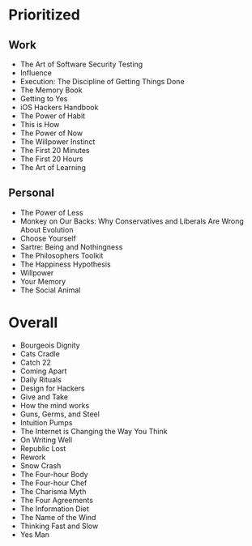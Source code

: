# Prioritized

## Work

- The Art of Software Security Testing
- Influence
- Execution: The Discipline of Getting Things Done
- The Memory Book
- Getting to Yes
- iOS Hackers Handbook
- The Power of Habit
- This is How
- The Power of Now
- The Willpower Instinct
- The First 20 Minutes
- The First 20 Hours
- The Art of Learning


## Personal

- The Power of Less
- Monkey on Our Backs: Why Conservatives and Liberals Are Wrong About Evolution
- Choose Yourself
- Sartre: Being and Nothingness
- The Philosophers Toolkit
- The Happiness Hypothesis
- Willpower
- Your Memory
- The Social Animal

# Overall

- Bourgeois Dignity
- Cats Cradle
- Catch 22
- Coming Apart
- Daily Rituals
- Design for Hackers
- Give and Take
- How the mind works
- Guns, Germs, and Steel
- Intuition Pumps
- The Internet is Changing the Way You Think
- On Writing Well
- Republic Lost
- Rework
- Snow Crash
- The Four-hour Body
- The Four-hour Chef
- The Charisma Myth
- The Four Agreements
- The Information Diet
- The Name of the Wind
- Thinking Fast and Slow
- Yes Man

